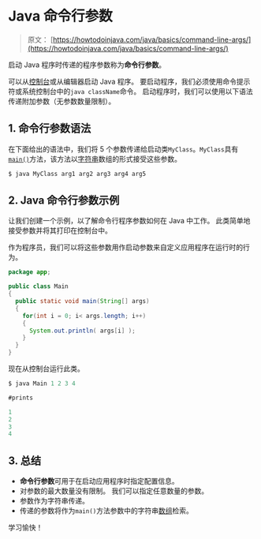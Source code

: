 # Java 命令行参数

> 原文： [https://howtodoinjava.com/java/basics/command-line-args/](https://howtodoinjava.com/java/basics/command-line-args/)

启动 Java 程序时传递的程序参数称为**命令行参数**。

可以从[控制台](https://howtodoinjava.com/java/io/java-io-how-to-read-input-from-console/)或从编辑器启动 Java 程序。 要启动程序，我们必须使用命令提示符或系统控制台中的`java className`命令。 启动程序时，我们可以使用以下语法传递附加参数（无参数数量限制）。

## 1\. 命令行参数语法

在下面给出的语法中，我们将 5 个参数传递给启动类`MyClass`。`MyClass`具有[`main()`](https://howtodoinjava.com/java/basics/main-method/)方法，该方法以[字符串](https://howtodoinjava.com/java-string/)数组的形式接受这些参数。

```java
$ java MyClass arg1 arg2 arg3 arg4 arg5

```

## 2\. Java 命令行参数示例

让我们创建一个示例，以了解命令行程序参数如何在 Java 中工作。 此类简单地接受参数并将其打印在控制台中。

作为程序员，我们可以将这些参数用作启动参数来自定义应用程序在运行时的行为。

```java
package app;

public class Main 
{
  public static void main(String[] args) 
  {
    for(int i = 0; i< args.length; i++) 
    {
      System.out.println( args[i] );
    }
  }
}

```

现在从控制台运行此类。

```java
$ java Main 1 2 3 4

#prints

1
2
3
4

```

## 3\. 总结

*   **命令行参数**可用于在启动应用程序时指定配置信息。
*   对参数的最大数量没有限制。 我们可以指定任意数量的参数。
*   参数作为字符串传递。
*   传递的参数将作为`main()`方法参数中的字符串[数组](https://howtodoinjava.com/java-array/)检索。

学习愉快！